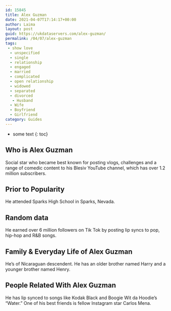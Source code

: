 ```yaml
---
id: 15845
title: Alex Guzman
date: 2021-04-07T17:14:17+00:00
author: Laima
layout: post
guid: https://ukdataservers.com/alex-guzman/
permalink: /04/07/alex-guzman
tags:
 - show love
  - unspecified
  - single
  - relationship
  - engaged
  - married
  - complicated
  - open relationship
  - widowed
  - separated
  - divorced
   - Husband
  - Wife
  - Boyfriend
  - Girlfriend
category: Guides
---
```


* some text
{: toc}


## Who is Alex Guzman
                  
                  
                  
Social star who became best known for posting vlogs, challenges and a range of comedic content to his Blesiv YouTube channel, which has over 1.2 million subscribers. 
                  
              
            
              
            
                
                
                
## Prior to Popularity
                  
                  
                  
He attended Sparks High School in Sparks, Nevada. 
                  
              
            
              
            
                
                
                
## Random data
                  
                  
                  
He earned over 6 million followers on Tik Tok by posting lip syncs to pop, hip-hop and R&B songs. 
                  
              
            
              
            
                
                
                
## Family & Everyday Life of Alex Guzman
                  
                  
                  
He&#8217;s of Nicaraguan descendent. He has an older brother named Harry and a younger brother named Henry. 
                  
              
            
              
            
                
                
                
## People Related With Alex Guzman
                  
                  
                  
He has lip synced to songs like Kodak Black and Boogie Wit da Hoodie&#8217;s &#8220;Water.&#8221; One of his best friends is fellow Instagram star Carlos Mena. 
                  
              
            
              
            
                
              
            
              
              
            
            
              
            
          
          
          